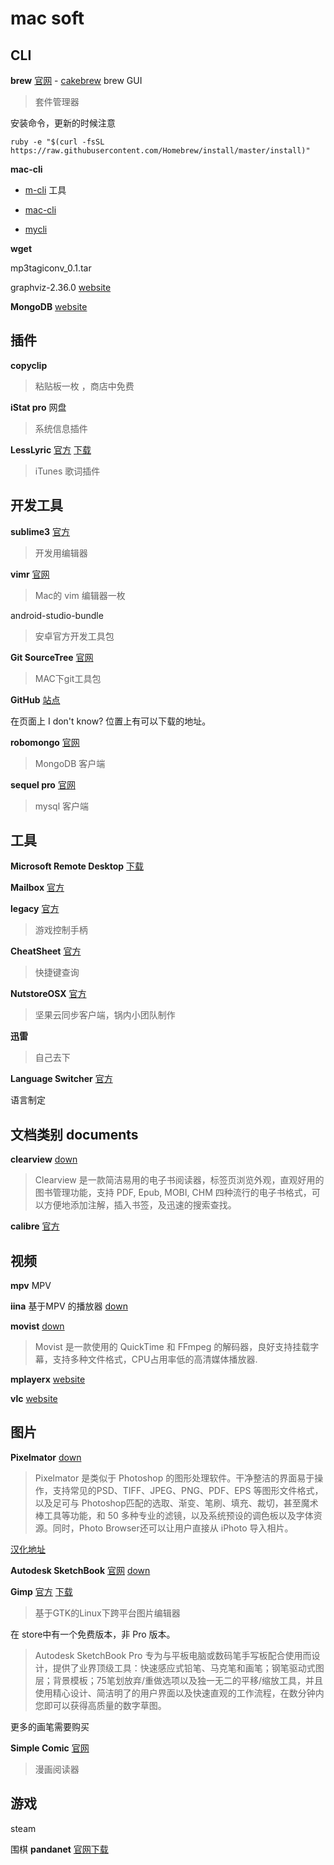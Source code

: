 # mac soft

## CLI

**brew** [官网](http://brew.sh/index_zh-cn.html)
	- [cakebrew](https://www.cakebrew.com/) brew GUI

> 套件管理器

安装命令，更新的时候注意

	ruby -e "$(curl -fsSL https://raw.githubusercontent.com/Homebrew/install/master/install)"

**mac-cli**
- [m-cli](https://github.com/rgcr/m-cli) 工具
- [mac-cli](https://github.com/guarinogabriel/Mac-CLI)

- [mycli](https://github.com/dbcli/mycli)


**wget**

mp3tagiconv_0.1.tar


graphviz-2.36.0  [website](http://www.graphviz.org/Download_macos.php)


**MongoDB** [website](http://www.mongodb.org)

## 插件

**copyclip** 

> 粘贴板一枚 ，商店中免费 

**iStat pro** 网盘

> 系统信息插件

**LessLyric** [官方](http://ixhan.com/lesslyrics/) [下载](http://ixhan.com/app/LessLyrics_latest.tar.gz)

> iTunes 歌词插件

## 开发工具

**sublime3**  [官方](http://www.sublimetext.com/3)

> 开发用编辑器

**vimr** [官网](http://vimr.org/)

> Mac的 vim 编辑器一枚

android-studio-bundle

> 安卓官方开发工具包

**Git SourceTree** [官网](http://www.sourcetreeapp.com/)

> MAC下git工具包

**GitHub** [站点](https://pages.github.com/) 

在页面上 I don't know? 位置上有可以下载的地址。

**robomongo** [官网](http://www.robomongo.org/)

> MongoDB 客户端

**sequel pro** [官网](http://www.sequelpro.com/)

> mysql 客户端

## 工具

**Microsoft Remote Desktop**  [下载](http://www.microsoft.com/en-us/download/details.aspx?id=18140)

**Mailbox** [官方](http://www.mailboxapp.com/) 

**legacy**  [官方](http://getjoypad.com/legacy/)

> 游戏控制手柄

**CheatSheet** [官方](http://www.cheatsheetapp.com/CheatSheet/)
> 快捷键查询

**NutstoreOSX**  [官方](https://jianguoyun.com/)

> 坚果云同步客户端，锅内小团队制作

**迅雷**

> 自己去下

**Language Switcher** [官方](http://www.tj-hd.co.uk/en-gb/languageswitcher/)

语言制定

## 文档类别 documents

**clearview** [down](http://lnmac.com/clearview/)

> Clearview 是一款简洁易用的电子书阅读器，标签页浏览外观，直观好用的图书管理功能，支持 PDF, Epub, MOBI, CHM 四种流行的电子书格式，可以方便地添加注解，插入书签，及迅速的搜索查找。

**calibre**  [官方](http://calibre-ebook.com/download_osx)


## 视频

**mpv** MPV

**iina**  基于MPV 的播放器 [down](https://lhc70000.github.io/iina/zh-cn/)

**movist**  [down](http://lnmac.com/movist/)

> Movist 是一款使用的 QuickTime 和 FFmpeg 的解码器，良好支持挂载字幕，支持多种文件格式，CPU占用率低的高清媒体播放器.

**mplayerx**  [website](http://mplayerx.org/#)

**vlc** [website](http://www.videolan.org/vlc/download-macosx.html)

## 图片

**Pixelmator** [down](http://lnmac.com/pixelmator/)

> Pixelmator 是类似于 Photoshop 的图形处理软件。干净整洁的界面易于操作，支持常见的PSD、TIFF、JPEG、PNG、PDF、EPS 等图形文件格式，以及足可与 Photoshop匹配的选取、渐变、笔刷、填充、裁切，甚至魔术棒工具等功能，和 50 多种专业的滤镜，以及系统预设的调色板以及字体资源。同时，Photo Browser还可以让用户直接从 iPhoto 导入相片。

[汉化地址](https://github.com/cunkai/Pixelmator)

**Autodesk SketchBook** [官网](http://www.autodesk.com/products/sketchbook-pro/overview) [down](http://lnmac.com/autodesk-sketchbook-pro/)

**Gimp** [官方](http://www.gimp.org/macintosh/) [下载](http://download.gimp.org/pub/gimp/v2.8/osx/)

> 基于GTK的Linux下跨平台图片编辑器

在 store中有一个免费版本，非 Pro 版本。

> Autodesk SketchBook Pro 专为与平板电脑或数码笔手写板配合使用而设计，提供了业界顶级工具：快速感应式铅笔、马克笔和画笔；钢笔驱动式图层；背景模板；75笔划放弃/重做选项以及独一无二的平移/缩放工具，并且使用精心设计、简洁明了的用户界面以及快速直观的工作流程，在数分钟内您即可以获得高质量的数字草图。

更多的画笔需要购买

**Simple Comic** [官网](http://dancingtortoise.com/simplecomic/)

> 漫画阅读器

## 游戏

steam


围棋 **pandanet**  [官网下载](http://pandanet-igs.com/communities/pandanet)

